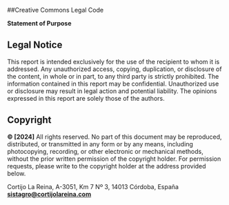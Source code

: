 ##Creative Commons Legal Code

**Statement of Purpose**

## Legal Notice
This report is intended exclusively for the use of the recipient to whom it is addressed. Any unauthorized access, copying, duplication, or disclosure of the content, in whole or in part, to any third party is strictly prohibited. The information contained in this report may be confidential. Unauthorized use or disclosure may result in legal action and potential liability. The opinions expressed in this report are solely those of the authors.

## Copyright
**© [2024]**
All rights reserved. No part of this document may be reproduced, distributed, or transmitted in any form or by any means, including photocopying, recording, or other electronic or mechanical methods, without the prior written permission of the copyright holder. For permission requests, please write to the copyright holder at the address provided below.

Cortijo La Reina, A-3051, Km 7
Nº 3, 14013 Córdoba, España
**sistagro@cortijolareina.com**
